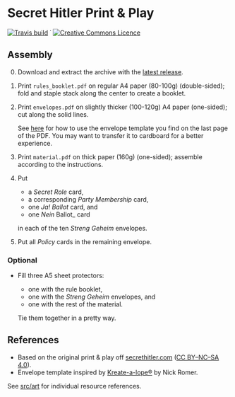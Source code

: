 # Secret Hitler Print & Play

[![Travis build](https://travis-ci.org/reitzig/secret-hitler-extended.svg?branch=master)](https://travis-ci.org/reitzig/secret-hitler-extended#)
 ˙ 
<a rel="license" href="http://creativecommons.org/licenses/by-nc-sa/4.0/"><img alt="Creative Commons Licence" style="border-width:0" src="https://i.creativecommons.org/l/by-nc-sa/4.0/80x15.png" /></a>

## Assembly

 0. Download and extract the archive with the 
      [latest release](https://github.com/reitzig/secret-hitler-extended/releases/latest).

 1. Print `rules_booklet.pdf` on regular A4 paper (80-100g) (double-sided);
    fold and staple stack along the center to create a booklet.

 2. Print `envelopes.pdf` on slightly thicker (100-120g) A4 paper (one-sided);
    cut along the solid lines.
    
    See
      [here](https://youtu.be/IHMBBFw-pK4?t=40)
    for how to use the envelope template you find on the last page of the PDF.
    You may want to transfer it to cardboard for a better experience.

 3. Print `material.pdf` on thick paper (160g) (one-sided);
    assemble according to the instructions.
    
 4. Put
 
     - a _Secret Role_ card,
     - a corresponding _Party Membership_ card, 
     - one _Ja! Ballot_ card, and 
     - one _Nein_ Ballot_ card
        
    in each of the ten _Streng Geheim_ envelopes.
    
 5. Put all _Policy_ cards in the remaining envelope.
 
### Optional

 - Fill three A5 sheet protectors:
 
    - one with the rule booklet,
    - one with the _Streng Geheim_ envelopes, and
    - one with the rest of the material.
    
   Tie them together in a pretty way.
 
 <!-- TODO: wrapper -->
 
 
## References
 
 - Based on the original print & play off 
     [secrethitler.com](https://www.secrethitler.com/)
   ([CC BY–NC–SA 4.0](https://creativecommons.org/licenses/by-nc-sa/4.0/)).
 - Envelope template inspired by 
     [Kreate-a-lope®](https://www.kickstarter.com/projects/388011235/kreate-a-lope-the-fastest-envelope-maker-on-the-pl)
   by Nick Romer.
   
See [src/art](./src/art/) for individual resource references.
